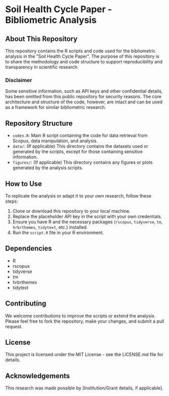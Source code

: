 # Soil Health Cycle Paper - Bibliometric Analysis

## About This Repository
This repository contains the R scripts and code used for the bibliometric analysis in the "Soil Health Cycle Paper". The purpose of this repository is to share the methodology and code structure to support reproducibility and transparency in scientific research.

### Disclaimer
Some sensitive information, such as API keys and other confidential details, has been omitted from this public repository for security reasons. The core architecture and structure of the code, however, are intact and can be used as a framework for similar bibliometric research.

## Repository Structure
- `codes.R`: Main R script containing the code for data retrieval from Scopus, data manipulation, and analysis.
- `data/`: (If applicable) This directory contains the datasets used or generated by the scripts, except for those containing sensitive information.
- `figures/`: (If applicable) This directory contains any figures or plots generated by the analysis scripts.

## How to Use
To replicate the analysis or adapt it to your own research, follow these steps:
1. Clone or download this repository to your local machine.
2. Replace the placeholder API key in the script with your own credentials.
3. Ensure you have R and the necessary packages (`rscopus`, `tidyverse`, `tm`, `hrbrthemes`, `tidytext`, etc.) installed.
4. Run the `script.R` file in your R environment.

## Dependencies
- R
- rscopus
- tidyverse
- tm
- hrbrthemes
- tidytext

## Contributing
We welcome contributions to improve the scripts or extend the analysis. Please feel free to fork the repository, make your changes, and submit a pull request.

## License
This project is licensed under the MIT License - see the LICENSE.md file for details.

## Acknowledgements
This research was made possible by [Institution/Grant details, if applicable].
